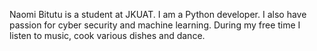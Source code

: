 Naomi Bitutu is a student at JKUAT. I am a Python developer. I also have passion for cyber security and machine learning. During my free time I listen to music, cook various dishes and dance.
